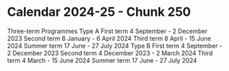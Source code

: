 # Calendar 2024-25 - Chunk 250

<!-- Chunk tokens: 78, Enriched tokens: 82 -->

Three-term Programmes
Type A
First term
4 September - 2 December 2023
Second term
8 January - 6 April 2024
Third term
8 April - 15 June 2024
Summer term
17 June - 27 July 2024
Type B
First term
4 September - 2 December 2023
Second term
4 December 2023 - 2 March 2024
Third term
4 March - 15 June 2024
Summer term
17 June - 27 July 2024